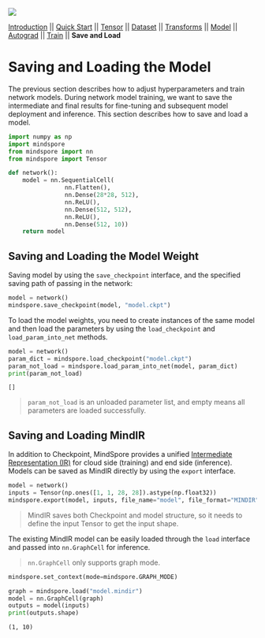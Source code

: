 <a href="https://gitee.com/mindspore/docs/blob/r2.0.0-alpha/tutorials/source_en/beginner/save_load.md" target="_blank"><img src="https://mindspore-website.obs.cn-north-4.myhuaweicloud.com/website-images/master/resource/_static/logo_source_en.png"></a>

[Introduction](https://www.mindspore.cn/tutorials/en/r2.0.0-alpha/beginner/introduction.html) || [Quick Start](https://www.mindspore.cn/tutorials/en/r2.0.0-alpha/beginner/quick_start.html) || [Tensor](https://www.mindspore.cn/tutorials/en/r2.0.0-alpha/beginner/tensor.html) || [Dataset](https://www.mindspore.cn/tutorials/en/r2.0.0-alpha/beginner/dataset.html) || [Transforms](https://www.mindspore.cn/tutorials/en/r2.0.0-alpha/beginner/transforms.html) || [Model](https://www.mindspore.cn/tutorials/en/r2.0.0-alpha/beginner/model.html) || [Autograd](https://www.mindspore.cn/tutorials/en/r2.0.0-alpha/beginner/autograd.html) || [Train](https://www.mindspore.cn/tutorials/en/r2.0.0-alpha/beginner/train.html) || **Save and Load**

# Saving and Loading the Model

The previous section describes how to adjust hyperparameters and train network models. During network model training, we want to save the intermediate and final results for fine-tuning and subsequent model deployment and inference. This section describes how to save and load a model.

```python
import numpy as np
import mindspore
from mindspore import nn
from mindspore import Tensor
```

```python
def network():
    model = nn.SequentialCell(
                nn.Flatten(),
                nn.Dense(28*28, 512),
                nn.ReLU(),
                nn.Dense(512, 512),
                nn.ReLU(),
                nn.Dense(512, 10))
    return model
```

## Saving and Loading the Model Weight

Saving model by using the `save_checkpoint` interface, and the specified saving path of passing in the network:

```python
model = network()
mindspore.save_checkpoint(model, "model.ckpt")
```

To load the model weights, you need to create instances of the same model and then load the parameters by using the `load_checkpoint` and `load_param_into_net` methods.

```python
model = network()
param_dict = mindspore.load_checkpoint("model.ckpt")
param_not_load = mindspore.load_param_into_net(model, param_dict)
print(param_not_load)
```

```text
[]
```

> `param_not_load` is an unloaded parameter list, and empty means all parameters are loaded successfully.

## Saving and Loading MindIR

In addition to Checkpoint, MindSpore provides a unified [Intermediate Representation (IR)](https://www.mindspore.cn/docs/en/r2.0.0-alpha/design/mindir.html) for cloud side (training) and end side (inference). Models can be saved as MindIR directly by using the `export` interface.

```python
model = network()
inputs = Tensor(np.ones([1, 1, 28, 28]).astype(np.float32))
mindspore.export(model, inputs, file_name="model", file_format="MINDIR")
```

> MindIR saves both Checkpoint and model structure, so it needs to define the input Tensor to get the input shape.

The existing MindIR model can be easily loaded through the `load` interface and passed into `nn.GraphCell` for inference.

> `nn.GraphCell` only supports graph mode.

```python
mindspore.set_context(mode=mindspore.GRAPH_MODE)

graph = mindspore.load("model.mindir")
model = nn.GraphCell(graph)
outputs = model(inputs)
print(outputs.shape)
```

```text
(1, 10)
```
